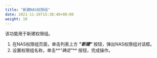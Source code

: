 ```yaml
---
title: "新建NAS权限组"
date: 2021-11-26T15:38:48+08:00
weight: 10
---
```


该功能用于新建权限组。

1. 在NAS权限组页面，单击列表上方 **_"新建"_** 按钮，弹出NAS权限组对话框。
2. 设置权限组名称，单击**_"确定"_** 按钮，完成操作。